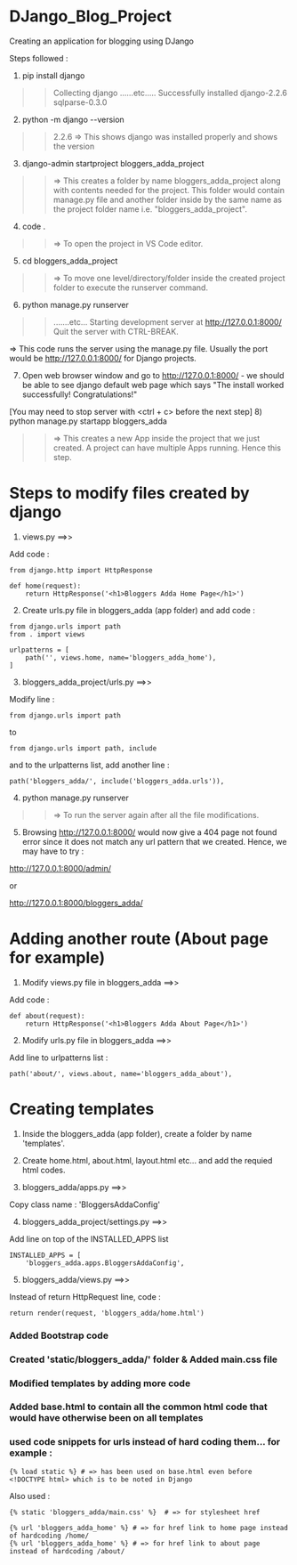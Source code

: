 # DJango_Blog_Project
Creating an application for blogging using DJango

Steps followed :

1) pip install django

>> Collecting django ......etc.....
>> Successfully installed django-2.2.6 sqlparse-0.3.0

2) python -m django --version

>> 2.2.6    => This shows django was installed properly and shows the version

3) django-admin startproject bloggers_adda_project

>> => This creates a folder by name bloggers_adda_project along with contents needed for the project. This folder would contain manage.py file and another folder inside by the same name as the project folder name i.e. "bloggers_adda_project".

4) code .

>> => To open the project in VS Code editor.

5) cd bloggers_adda_project

>> => To move one level/directory/folder inside the created project folder to execute the runserver command.

6) python manage.py runserver

>> .......etc...
>> Starting development server at http://127.0.0.1:8000/
Quit the server with CTRL-BREAK.

=> This code runs the server using the manage.py file. Usually the port would be http://127.0.0.1:8000/ for Django projects.

7) Open web browser window and go to http://127.0.0.1:8000/ - we should be able to see django default web page which says "The install worked successfully! Congratulations!"

[You may need to stop server with <ctrl + c> before the next step]
8) python manage.py startapp bloggers_adda

>> => This creates a new App inside the project that we just created. A project can have multiple Apps running. Hence this step. 


# Steps to modify files created by django

1) views.py ==>>

Add code : 
```
from django.http import HttpResponse

def home(request):
    return HttpResponse('<h1>Bloggers Adda Home Page</h1>')
```
2) Create urls.py file in bloggers_adda (app folder) and add code : 
```
from django.urls import path
from . import views

urlpatterns = [
    path('', views.home, name='bloggers_adda_home'),
]
```
3) bloggers_adda_project/urls.py ==>> 

Modify line :
```
from django.urls import path
```
to 
```
from django.urls import path, include
```

and to the urlpatterns list, add another line :
```
path('bloggers_adda/', include('bloggers_adda.urls')),
```

4) python manage.py runserver

>> => To run the server again after all the file modifications.

5) Browsing http://127.0.0.1:8000/ would now give a 404 page not found error since it does not match any url pattern that we created. Hence, we may have to try :

http://127.0.0.1:8000/admin/

or

http://127.0.0.1:8000/bloggers_adda/


# Adding another route (About page for example)

1) Modify views.py file in bloggers_adda ==>>

Add code :
```
def about(request):
    return HttpResponse('<h1>Bloggers Adda About Page</h1>')
```

2) Modify urls.py file in bloggers_adda ==>>

Add line to urlpatterns list :
```
path('about/', views.about, name='bloggers_adda_about'),
```

# Creating templates

1) Inside the bloggers_adda (app folder), create a folder by name 'templates'.

2) Create home.html, about.html, layout.html etc... and add the requied html codes.

3) bloggers_adda/apps.py ==>>

Copy class name : 'BloggersAddaConfig'

4) bloggers_adda_project/settings.py ==>>

Add line on top of the INSTALLED_APPS list 
```
INSTALLED_APPS = [
    'bloggers_adda.apps.BloggersAddaConfig',
```
5) bloggers_adda/views.py ==>>

Instead of return HttpRequest line, code :
```
return render(request, 'bloggers_adda/home.html')
```

### Added Bootstrap code

### Created 'static/bloggers_adda/' folder & Added main.css file

### Modified templates by adding more code

### Added base.html to contain all the common html code that would have otherwise been on all templates

### used code snippets for urls instead of hard coding them... for example :
```
{% load static %} # => has been used on base.html even before <!DOCTYPE html> which is to be noted in Django
```

Also used :

```
{% static 'bloggers_adda/main.css' %}  # => for stylesheet href

{% url 'bloggers_adda_home' %} # => for href link to home page instead of hardcoding /home/
{% url 'bloggers_adda_home' %} # => for href link to about page instead of hardcoding /about/
```